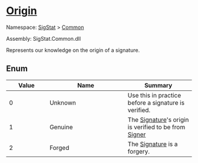 # [Origin](./Origin.md)
Namespace: [SigStat](./) > [Common](./README.md)

Assembly: SigStat.Common.dll


Represents our knowledge on the origin of a signature.

##	Enum

| Value<div><a href="#"><img width=225></a></div> | Name<div><a href="#"><img width=525></a></div> | Summary<div><a href="#"><img width=225></a></div> | 
| --- | --- | --- | 
| 0 | Unknown | Use this in practice before a signature is verified. | 
| 1 | Genuine | The [Signature](https://github.com/hargitomi97/sigstat/blob/master/docs/md/SigStat/Common/Signature.md)'s origin is verified to be from [Signer](https://github.com/hargitomi97/sigstat/blob/master/docs/md/SigStat/Common/Signature.md) | 
| 2 | Forged | The [Signature](https://github.com/hargitomi97/sigstat/blob/master/docs/md/SigStat/Common/Signature.md) is a forgery. | 


